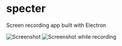 # specter
Screen recording app built with Electron

![Screenshot](https://github.com/sgbj/specter/raw/master/screenshots/1.png) ![Screenshot while recording](https://github.com/sgbj/specter/raw/master/screenshots/2.png)
